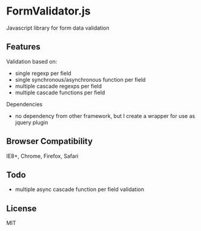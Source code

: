 FormValidator.js
================

Javascript library for form data validation

## Features

Validation based on:
* single regexp per field
* single synchronous/asynchronous function per field
* multiple cascade regexps per field
* multiple cascade functions per field

Dependencies
* no dependency from other framework, but I create a wrapper for use as jquery plugin

## Browser Compatibility

IE8+, Chrome, Firefox, Safari

## Todo

* multiple async cascade function per field validation

## License 

MIT
